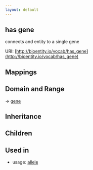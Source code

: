 ```yaml
---
layout: default
---
```


## has gene


connects and entity to a single gene

URI: [http://bioentity.io/vocab/has_gene](http://bioentity.io/vocab/has_gene)
## Mappings


## Domain and Range

 -> [gene](Gene.html)

## Inheritance


## Children


## Used in

 *  usage: [allele](Allele.html)
